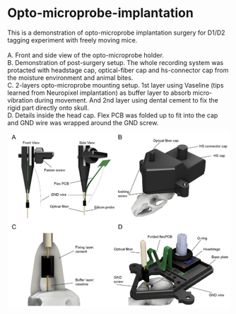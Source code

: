 # Opto-microprobe-implantation
This is a demonstration of opto-microprobe implantation surgery for D1/D2 tagging experiment with freely moving mice. <br>
<br>
A. Front and side view of the opto-microprobe holder. <br>
B. Demonstration of post-surgery setup. The whole recording system was protacted with headstage cap, optical-fiber cap and hs-connector cap from the moisture environment and animal bites. <br>
C. 2-layers opto-microprobe mounting setup. 1st layer using Vaseline (tips learned from Neuropixel implantation) as buffer layer to absorb micro-vibration during movement. And 2nd layer using dental cement to fix the rigid part directly onto skull. <br>
D. Details inside the head cap. Flex PCB was folded up to fit into the cap and GND wire was wrapped around the GND screw. <br>

![Surgical Illustration-01.tif](https://github.com/LongYang10/Opto-microprobe-implantation/blob/main/Surgical%20Illustration-01.jpg)

